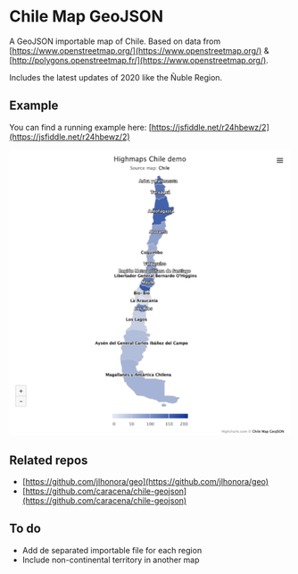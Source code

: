 # Chile Map GeoJSON

A GeoJSON importable map of Chile. Based on data from [https://www.openstreetmap.org/](https://www.openstreetmap.org/) & [http://polygons.openstreetmap.fr/](https://www.openstreetmap.org/).

Includes the latest updates of 2020 like the Ñuble Region.

## Example

You can find a running example here: [https://jsfiddle.net/r24hbewz/2](https://jsfiddle.net/r24hbewz/2)

![](/example/full-map.png)

## Related repos

* [https://github.com/jlhonora/geo](https://github.com/jlhonora/geo)
* [https://github.com/caracena/chile-geojson](https://github.com/caracena/chile-geojson)

##  To do

* Add de separated importable file for each region
* Include non-continental territory in another map
